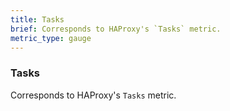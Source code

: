 ```yaml
---
title: Tasks
brief: Corresponds to HAProxy's `Tasks` metric. 
metric_type: gauge
---
```

### Tasks

Corresponds to HAProxy's `Tasks` metric. 